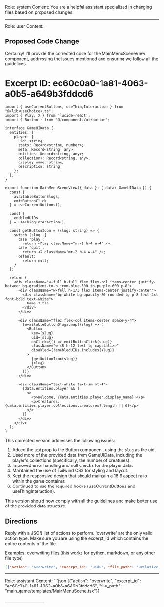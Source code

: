 Role: system
Content: You are a helpful assistant specialized in changing files based on proposed changes.
__________________
Role: user
Content: 
## Proposed Code Change
Certainly! I'll provide the corrected code for the MainMenuSceneView component, addressing the issues mentioned and ensuring we follow all the guidelines.

# Excerpt ID: ec60c0a0-1a81-4063-a0b5-a649b3fddcd6
```tsx main_game/templates/MainMenuScene.tsx
import { useCurrentButtons, useThingInteraction } from "@/lib/useChoices.ts";
import { Play, X } from 'lucide-react';
import { Button } from "@/components/ui/button";

interface GameUIData {
  entities: {
    player: {
      uid: string;
      stats: Record<string, number>;
      meta: Record<string, any>;
      entities: Record<string, any>;
      collections: Record<string, any>;
      display_name: string;
      description: string;
    };
  };
}

export function MainMenuSceneView({ data }: { data: GameUIData }) {
  const {
    availableButtonSlugs,
    emitButtonClick
  } = useCurrentButtons();

  const {
    enabledUIDs
  } = useThingInteraction();

  const getButtonIcon = (slug: string) => {
    switch (slug) {
      case 'play':
        return <Play className="mr-2 h-4 w-4" />;
      case 'quit':
        return <X className="mr-2 h-4 w-4" />;
      default:
        return null;
    }
  };

  return (
    <div className="w-full h-full flex flex-col items-center justify-between bg-gradient-to-b from-blue-500 to-purple-600 p-8">
      <div className="w-full h-1/3 flex items-center justify-center">
        <div className="bg-white bg-opacity-20 rounded-lg p-8 text-4xl font-bold text-white">
          Game Title
        </div>
      </div>

      <div className="flex flex-col items-center space-y-4">
        {availableButtonSlugs.map((slug) => (
          <Button
            key={slug}
            uid={slug}
            onClick={() => emitButtonClick(slug)}
            className="w-48 h-12 text-lg capitalize"
            disabled={!enabledUIDs.includes(slug)}
          >
            {getButtonIcon(slug)}
            {slug}
          </Button>
        ))}
      </div>

      <div className="text-white text-sm mt-4">
        {data.entities.player && (
          <>
            <p>Welcome, {data.entities.player.display_name}!</p>
            <p>Creatures: {data.entities.player.collections.creatures?.length || 0}</p>
          </>
        )}
      </div>
    </div>
  );
}
```

This corrected version addresses the following issues:

1. Added the `uid` prop to the Button component, using the `slug` as the uid.
2. Used more of the provided data from GameUIData, including the player's collections (specifically, the number of creatures).
3. Improved error handling and null checks for the player data.
4. Maintained the use of Tailwind CSS for styling and layout.
5. Kept the responsive design that should maintain a 16:9 aspect ratio within the game container.
6. Continued to use the required hooks (useCurrentButtons and useThingInteraction).

This version should now comply with all the guidelines and make better use of the provided data structure.

## Directions
Reply with a JSON list of actions to perform. 'overwrite' are the only valid action type. 
Make sure you are using the excerpt_id which contains the entire contents of the file

Examples:
overwriting files (this works for python, markdown, or any other file type)
```json output_example1
[{"action": "overwrite", "excerpt_id": "<id>", "file_path": "<relative file path>"}]
```

__________________
Role: assistant
Content: ```json
[{"action": "overwrite", "excerpt_id": "ec60c0a0-1a81-4063-a0b5-a649b3fddcd6", "file_path": "main_game/templates/MainMenuScene.tsx"}]
```
__________________
